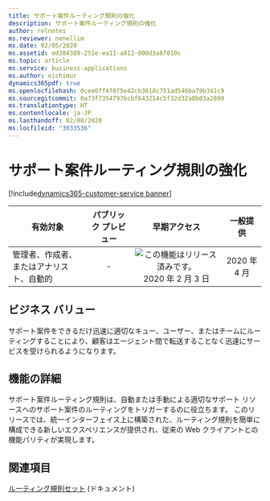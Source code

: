 ```yaml
---
title: サポート案件ルーティング規則の強化
description: サポート案件ルーティング規則の強化
author: relnotes
ms.reviewer: nenellim
ms.date: 02/05/2020
ms.assetid: ed384389-251e-ea11-a812-000d3a8f010c
ms.topic: article
ms.service: business-applications
ms.author: eichimur
dynamics365pdf: true
ms.openlocfilehash: 0cee0ff4f8f5e42cb3618c751ad546ba79b341c9
ms.sourcegitcommit: 0a73f7354797bcbf643214c5f32d32a0b03a2899
ms.translationtype: HT
ms.contentlocale: ja-JP
ms.lasthandoff: 02/08/2020
ms.locfileid: "3033536"
---
```

# <a name="enhancements-in-case-routing-rules"></a>サポート案件ルーティング規則の強化
[!include[dynamics365-customer-service banner](../includes/dynamics365-customer-service.md)]

| 有効対象    |  パブリック プレビュー | 早期アクセス | 一般提供 | 
| ---------- | :----------: |:----------: |:----------: |
|管理者、作成者、またはアナリスト、自動的|-|![この機能はリリース済みです。](/dynamics365-release-plan/media/green-checkmark.png "この機能はリリース済みです。") 2020 年 2 月 3 日| 2020 年 4 月|


## <a name="business-value"></a>ビジネス バリュー
<!-- bv start -->
サポート案件をできるだけ迅速に適切なキュー、ユーザー、またはチームにルーティングすることにより、顧客はエージェント間で転送することなく迅速にサービスを受けられるようになります。
<!-- bv end -->



## <a name="feature-details"></a>機能の詳細
<!--feature detail start -->
サポート案件ルーティング規則は、自動または手動による適切なサポート リソースへのサポート案件のルーティングをトリガーするのに役立ちます。 このリリースでは、統一インターフェイス上に構築された、ルーティング規則を簡単に構成できる新しいエクスペリエンスが提供され、従来の Web クライアントとの機能パリティが実現します。
<!--feature detail end -->










## <a name="see-also"></a>関連項目

[ルーティング規則セット](https://docs.microsoft.com/dynamics365/customer-service/create-rules-automatically-route-cases#create-a-routing-rule-set-customer-service-hub) (ドキュメント)
